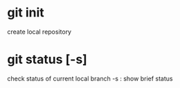 # git init
create local repository
# git status [-s]
check status of current local branch
-s : show brief status
